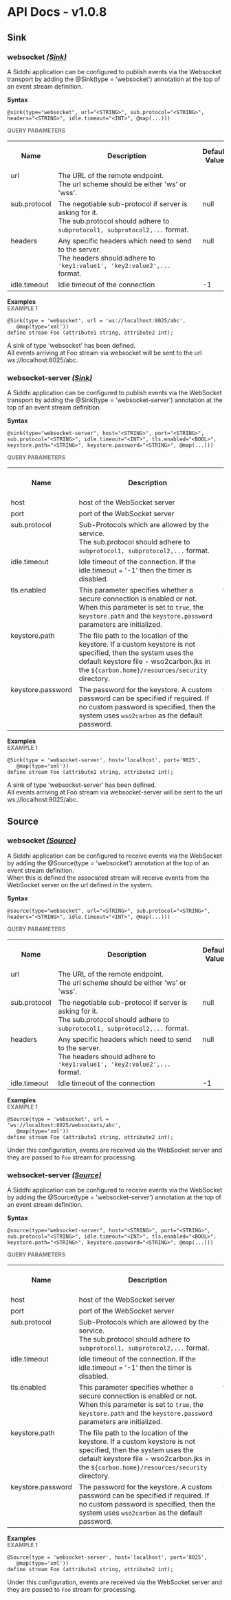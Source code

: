 # API Docs - v1.0.8

## Sink

### websocket *<a target="_blank" href="https://wso2.github.io/siddhi/documentation/siddhi-4.0/#sink">(Sink)</a>*

<p style="word-wrap: break-word">A Siddhi application can be configured to publish events via the Websocket transport by adding the @Sink(type = 'websocket') annotation at the top of an event stream definition.</p>

<span id="syntax" class="md-typeset" style="display: block; font-weight: bold;">Syntax</span>
```
@sink(type="websocket", url="<STRING>", sub.protocol="<STRING>", headers="<STRING>", idle.timeout="<INT>", @map(...)))
```

<span id="query-parameters" class="md-typeset" style="display: block; color: rgba(0, 0, 0, 0.54); font-size: 12.8px; font-weight: bold;">QUERY PARAMETERS</span>
<table>
    <tr>
        <th>Name</th>
        <th style="min-width: 20em">Description</th>
        <th>Default Value</th>
        <th>Possible Data Types</th>
        <th>Optional</th>
        <th>Dynamic</th>
    </tr>
    <tr>
        <td style="vertical-align: top">url</td>
        <td style="vertical-align: top; word-wrap: break-word">The URL of the remote endpoint.<br>The url scheme should be either 'ws' or 'wss'.</td>
        <td style="vertical-align: top"></td>
        <td style="vertical-align: top">STRING</td>
        <td style="vertical-align: top">No</td>
        <td style="vertical-align: top">No</td>
    </tr>
    <tr>
        <td style="vertical-align: top">sub.protocol</td>
        <td style="vertical-align: top; word-wrap: break-word">The negotiable sub-protocol if server is asking for it.<br>The sub.protocol should adhere to <code>subprotocol1, subprotocol2,...</code> format.</td>
        <td style="vertical-align: top">null</td>
        <td style="vertical-align: top">STRING</td>
        <td style="vertical-align: top">Yes</td>
        <td style="vertical-align: top">No</td>
    </tr>
    <tr>
        <td style="vertical-align: top">headers</td>
        <td style="vertical-align: top; word-wrap: break-word">Any specific headers which need to send to the server.<br>The headers should adhere to <code>'key1:value1', 'key2:value2',...</code> format.</td>
        <td style="vertical-align: top">null</td>
        <td style="vertical-align: top">STRING</td>
        <td style="vertical-align: top">Yes</td>
        <td style="vertical-align: top">No</td>
    </tr>
    <tr>
        <td style="vertical-align: top">idle.timeout</td>
        <td style="vertical-align: top; word-wrap: break-word">Idle timeout of the connection</td>
        <td style="vertical-align: top">-1</td>
        <td style="vertical-align: top">INT</td>
        <td style="vertical-align: top">Yes</td>
        <td style="vertical-align: top">No</td>
    </tr>
</table>

<span id="examples" class="md-typeset" style="display: block; font-weight: bold;">Examples</span>
<span id="example-1" class="md-typeset" style="display: block; color: rgba(0, 0, 0, 0.54); font-size: 12.8px; font-weight: bold;">EXAMPLE 1</span>
```
@Sink(type = 'websocket', url = 'ws://localhost:8025/abc', 
   @map(type='xml'))
define stream Foo (attribute1 string, attribute2 int);
```
<p style="word-wrap: break-word">A sink of type 'websocket' has been defined.<br>All events arriving at Foo stream via websocket will be sent to the url ws://localhost:8025/abc.</p>

### websocket-server *<a target="_blank" href="https://wso2.github.io/siddhi/documentation/siddhi-4.0/#sink">(Sink)</a>*

<p style="word-wrap: break-word">A Siddhi application can be configured to publish events via the WebSocket transport by adding the @Sink(type = 'websocket-server') annotation at the top of an event stream definition.</p>

<span id="syntax" class="md-typeset" style="display: block; font-weight: bold;">Syntax</span>
```
@sink(type="websocket-server", host="<STRING>", port="<STRING>", sub.protocol="<STRING>", idle.timeout="<INT>", tls.enabled="<BOOL>", keystore.path="<STRING>", keystore.password="<STRING>", @map(...)))
```

<span id="query-parameters" class="md-typeset" style="display: block; color: rgba(0, 0, 0, 0.54); font-size: 12.8px; font-weight: bold;">QUERY PARAMETERS</span>
<table>
    <tr>
        <th>Name</th>
        <th style="min-width: 20em">Description</th>
        <th>Default Value</th>
        <th>Possible Data Types</th>
        <th>Optional</th>
        <th>Dynamic</th>
    </tr>
    <tr>
        <td style="vertical-align: top">host</td>
        <td style="vertical-align: top; word-wrap: break-word">host of the WebSocket server</td>
        <td style="vertical-align: top"></td>
        <td style="vertical-align: top">STRING</td>
        <td style="vertical-align: top">No</td>
        <td style="vertical-align: top">No</td>
    </tr>
    <tr>
        <td style="vertical-align: top">port</td>
        <td style="vertical-align: top; word-wrap: break-word">port of the WebSocket server</td>
        <td style="vertical-align: top"></td>
        <td style="vertical-align: top">STRING</td>
        <td style="vertical-align: top">No</td>
        <td style="vertical-align: top">No</td>
    </tr>
    <tr>
        <td style="vertical-align: top">sub.protocol</td>
        <td style="vertical-align: top; word-wrap: break-word">Sub-Protocols which are allowed by the service.<br>The sub.protocol should adhere to <code>subprotocol1, subprotocol2,...</code> format.</td>
        <td style="vertical-align: top">null</td>
        <td style="vertical-align: top">STRING</td>
        <td style="vertical-align: top">Yes</td>
        <td style="vertical-align: top">No</td>
    </tr>
    <tr>
        <td style="vertical-align: top">idle.timeout</td>
        <td style="vertical-align: top; word-wrap: break-word">Idle timeout of the connection. If the idle.timeout = '-1' then the timer is disabled.</td>
        <td style="vertical-align: top">-1</td>
        <td style="vertical-align: top">INT</td>
        <td style="vertical-align: top">Yes</td>
        <td style="vertical-align: top">No</td>
    </tr>
    <tr>
        <td style="vertical-align: top">tls.enabled</td>
        <td style="vertical-align: top; word-wrap: break-word">This parameter specifies whether a secure connection is enabled or not. When this parameter is set to <code>true</code>, the <code>keystore.path</code> and the <code>keystore.password</code> parameters are initialized.</td>
        <td style="vertical-align: top">false</td>
        <td style="vertical-align: top">BOOL</td>
        <td style="vertical-align: top">Yes</td>
        <td style="vertical-align: top">No</td>
    </tr>
    <tr>
        <td style="vertical-align: top">keystore.path</td>
        <td style="vertical-align: top; word-wrap: break-word">The file path to the location of the keystore. If a custom keystore is not specified, then the system uses the default keystore file - wso2carbon.jks in the <code>${carbon.home}/resources/security</code> directory.</td>
        <td style="vertical-align: top">${carbon.home}/resources/security/wso2carbon.jks</td>
        <td style="vertical-align: top">STRING</td>
        <td style="vertical-align: top">Yes</td>
        <td style="vertical-align: top">No</td>
    </tr>
    <tr>
        <td style="vertical-align: top">keystore.password</td>
        <td style="vertical-align: top; word-wrap: break-word">The password for the keystore. A custom password can be specified if required. If no custom password is specified, then the system uses <code>wso2carbon</code> as the default password.</td>
        <td style="vertical-align: top">wso2carbon</td>
        <td style="vertical-align: top">STRING</td>
        <td style="vertical-align: top">Yes</td>
        <td style="vertical-align: top">No</td>
    </tr>
</table>

<span id="examples" class="md-typeset" style="display: block; font-weight: bold;">Examples</span>
<span id="example-1" class="md-typeset" style="display: block; color: rgba(0, 0, 0, 0.54); font-size: 12.8px; font-weight: bold;">EXAMPLE 1</span>
```
@Sink(type = 'websocket-server', host='localhost', port='9025', 
   @map(type='xml'))
define stream Foo (attribute1 string, attribute2 int);
```
<p style="word-wrap: break-word">A sink of type 'websocket-server' has been defined.<br>All events arriving at Foo stream via websocket-server will be sent to the url ws://localhost:9025/abc.</p>

## Source

### websocket *<a target="_blank" href="https://wso2.github.io/siddhi/documentation/siddhi-4.0/#source">(Source)</a>*

<p style="word-wrap: break-word">A Siddhi application can be configured to receive events via the WebSocket by adding the @Source(type = 'websocket') annotation at the top of an event stream definition.<br>When this is defined the associated stream will receive events from the WebSocket server on the url defined in the system.</p>

<span id="syntax" class="md-typeset" style="display: block; font-weight: bold;">Syntax</span>
```
@source(type="websocket", url="<STRING>", sub.protocol="<STRING>", headers="<STRING>", idle.timeout="<INT>", @map(...)))
```

<span id="query-parameters" class="md-typeset" style="display: block; color: rgba(0, 0, 0, 0.54); font-size: 12.8px; font-weight: bold;">QUERY PARAMETERS</span>
<table>
    <tr>
        <th>Name</th>
        <th style="min-width: 20em">Description</th>
        <th>Default Value</th>
        <th>Possible Data Types</th>
        <th>Optional</th>
        <th>Dynamic</th>
    </tr>
    <tr>
        <td style="vertical-align: top">url</td>
        <td style="vertical-align: top; word-wrap: break-word">The URL of the remote endpoint.<br>The url scheme should be either 'ws' or 'wss'.</td>
        <td style="vertical-align: top"></td>
        <td style="vertical-align: top">STRING</td>
        <td style="vertical-align: top">No</td>
        <td style="vertical-align: top">No</td>
    </tr>
    <tr>
        <td style="vertical-align: top">sub.protocol</td>
        <td style="vertical-align: top; word-wrap: break-word">The negotiable sub-protocol if server is asking for it.<br>The sub.protocol should adhere to <code>subprotocol1, subprotocol2,...</code> format.</td>
        <td style="vertical-align: top">null</td>
        <td style="vertical-align: top">STRING</td>
        <td style="vertical-align: top">Yes</td>
        <td style="vertical-align: top">No</td>
    </tr>
    <tr>
        <td style="vertical-align: top">headers</td>
        <td style="vertical-align: top; word-wrap: break-word">Any specific headers which need to send to the server.<br>The headers should adhere to <code>'key1:value1', 'key2:value2',...</code> format.</td>
        <td style="vertical-align: top">null</td>
        <td style="vertical-align: top">STRING</td>
        <td style="vertical-align: top">Yes</td>
        <td style="vertical-align: top">No</td>
    </tr>
    <tr>
        <td style="vertical-align: top">idle.timeout</td>
        <td style="vertical-align: top; word-wrap: break-word">Idle timeout of the connection</td>
        <td style="vertical-align: top">-1</td>
        <td style="vertical-align: top">INT</td>
        <td style="vertical-align: top">Yes</td>
        <td style="vertical-align: top">No</td>
    </tr>
</table>

<span id="examples" class="md-typeset" style="display: block; font-weight: bold;">Examples</span>
<span id="example-1" class="md-typeset" style="display: block; color: rgba(0, 0, 0, 0.54); font-size: 12.8px; font-weight: bold;">EXAMPLE 1</span>
```
@Source(type = 'websocket', url = 'ws://localhost:8025/websockets/abc', 
   @map(type='xml'))
define stream Foo (attribute1 string, attribute2 int);
```
<p style="word-wrap: break-word">Under this configuration, events are received via the WebSocket server and they are passed to <code>Foo</code> stream for processing. </p>

### websocket-server *<a target="_blank" href="https://wso2.github.io/siddhi/documentation/siddhi-4.0/#source">(Source)</a>*

<p style="word-wrap: break-word">A Siddhi application can be configured to receive events via the WebSocket by adding the @Source(type = 'websocket-server') annotation at the top of an event stream definition.</p>

<span id="syntax" class="md-typeset" style="display: block; font-weight: bold;">Syntax</span>
```
@source(type="websocket-server", host="<STRING>", port="<STRING>", sub.protocol="<STRING>", idle.timeout="<INT>", tls.enabled="<BOOL>", keystore.path="<STRING>", keystore.password="<STRING>", @map(...)))
```

<span id="query-parameters" class="md-typeset" style="display: block; color: rgba(0, 0, 0, 0.54); font-size: 12.8px; font-weight: bold;">QUERY PARAMETERS</span>
<table>
    <tr>
        <th>Name</th>
        <th style="min-width: 20em">Description</th>
        <th>Default Value</th>
        <th>Possible Data Types</th>
        <th>Optional</th>
        <th>Dynamic</th>
    </tr>
    <tr>
        <td style="vertical-align: top">host</td>
        <td style="vertical-align: top; word-wrap: break-word">host of the WebSocket server</td>
        <td style="vertical-align: top"></td>
        <td style="vertical-align: top">STRING</td>
        <td style="vertical-align: top">No</td>
        <td style="vertical-align: top">No</td>
    </tr>
    <tr>
        <td style="vertical-align: top">port</td>
        <td style="vertical-align: top; word-wrap: break-word">port of the WebSocket server</td>
        <td style="vertical-align: top"></td>
        <td style="vertical-align: top">STRING</td>
        <td style="vertical-align: top">No</td>
        <td style="vertical-align: top">No</td>
    </tr>
    <tr>
        <td style="vertical-align: top">sub.protocol</td>
        <td style="vertical-align: top; word-wrap: break-word">Sub-Protocols which are allowed by the service.<br>The sub.protocol should adhere to <code>subprotocol1, subprotocol2,...</code> format.</td>
        <td style="vertical-align: top">null</td>
        <td style="vertical-align: top">STRING</td>
        <td style="vertical-align: top">Yes</td>
        <td style="vertical-align: top">No</td>
    </tr>
    <tr>
        <td style="vertical-align: top">idle.timeout</td>
        <td style="vertical-align: top; word-wrap: break-word">Idle timeout of the connection. If the idle.timeout = '-1' then the timer is disabled.</td>
        <td style="vertical-align: top">-1</td>
        <td style="vertical-align: top">INT</td>
        <td style="vertical-align: top">Yes</td>
        <td style="vertical-align: top">No</td>
    </tr>
    <tr>
        <td style="vertical-align: top">tls.enabled</td>
        <td style="vertical-align: top; word-wrap: break-word">This parameter specifies whether a secure connection is enabled or not. When this parameter is set to <code>true</code>, the <code>keystore.path</code> and the <code>keystore.password</code> parameters are initialized.</td>
        <td style="vertical-align: top">false</td>
        <td style="vertical-align: top">BOOL</td>
        <td style="vertical-align: top">Yes</td>
        <td style="vertical-align: top">No</td>
    </tr>
    <tr>
        <td style="vertical-align: top">keystore.path</td>
        <td style="vertical-align: top; word-wrap: break-word">The file path to the location of the keystore. If a custom keystore is not specified, then the system uses the default keystore file - wso2carbon.jks in the <code>${carbon.home}/resources/security</code> directory.</td>
        <td style="vertical-align: top">${carbon.home}/resources/security/wso2carbon.jks</td>
        <td style="vertical-align: top">STRING</td>
        <td style="vertical-align: top">Yes</td>
        <td style="vertical-align: top">No</td>
    </tr>
    <tr>
        <td style="vertical-align: top">keystore.password</td>
        <td style="vertical-align: top; word-wrap: break-word">The password for the keystore. A custom password can be specified if required. If no custom password is specified, then the system uses <code>wso2carbon</code> as the default password.</td>
        <td style="vertical-align: top">wso2carbon</td>
        <td style="vertical-align: top">STRING</td>
        <td style="vertical-align: top">Yes</td>
        <td style="vertical-align: top">No</td>
    </tr>
</table>

<span id="examples" class="md-typeset" style="display: block; font-weight: bold;">Examples</span>
<span id="example-1" class="md-typeset" style="display: block; color: rgba(0, 0, 0, 0.54); font-size: 12.8px; font-weight: bold;">EXAMPLE 1</span>
```
@Source(type = 'websocket-server', host='localhost', port='8025', 
   @map(type='xml'))
define stream Foo (attribute1 string, attribute2 int);
```
<p style="word-wrap: break-word">Under this configuration, events are received via the WebSocket server and they are passed to <code>Foo</code> stream for processing. </p>

